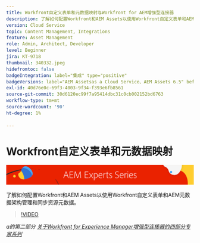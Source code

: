 ```yaml
---
title: Workfront自定义表单和元数据映射与Workfront for AEM增强型连接器
description: 了解如何配置Workfront和AEM Assets以使用Workfront自定义表单和AEM元数据架构管理和同步资源元数据。
version: Cloud Service
topic: Content Management, Integrations
feature: Asset Management
role: Admin, Architect, Developer
level: Beginner
jira: KT-9718
thumbnail: 340332.jpeg
hidefromtoc: false
badgeIntegration: label="集成" type="positive"
badgeVersions: label="AEM Assetsas a Cloud Service、AEM Assets 6.5" before-title="false"
exl-id: 40d76e0c-69f3-4003-9f34-f393e6fb8561
source-git-commit: 30d6120ec99f7a95414dbc31c0cb002152bd6763
workflow-type: tm+mt
source-wordcount: '90'
ht-degree: 1%

---
```


# Workfront自定义表单和元数据映射

![AEM Experts系列](./assets/banner.png)

了解如何配置Workfront和AEM Assets以使用Workfront自定义表单和AEM元数据架构管理和同步资源元数据。

>[!VIDEO](https://video.tv.adobe.com/v/340332?quality=12&learn=on)

_a的第二部分 [关于Workfront for Experience Manager增强型连接器的四部分专家系列](./overview.md)_
